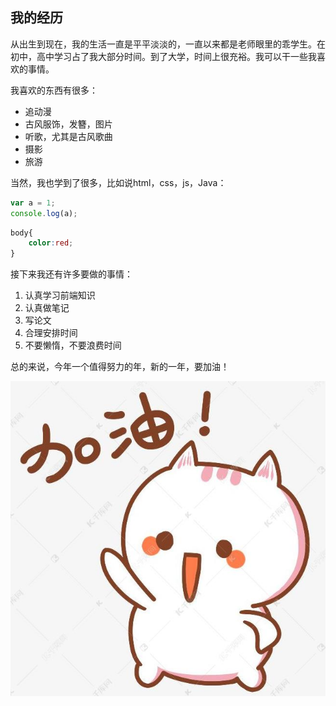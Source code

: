 ## 我的经历

从出生到现在，我的生活一直是平平淡淡的，一直以来都是老师眼里的乖学生。在初中，高中学习占了我大部分时间。到了大学，时间上很充裕。我可以干一些我喜欢的事情。

我喜欢的东西有很多：

* 追动漫
* 古风服饰，发簪，图片
* 听歌，尤其是古风歌曲
* 摄影
* 旅游
  
当然，我也学到了很多，比如说html，css，js，Java：

```javascript
var a = 1;
console.log(a);
```

```css
body{
    color:red;
}
```

接下来我还有许多要做的事情：

1. 认真学习前端知识
2. 认真做笔记
3. 写论文
4. 合理安排时间
5. 不要懒惰，不要浪费时间

总的来说，今年一个值得努力的年，新的一年，要加油！

![今天也要加油哦](today.jpg)




